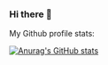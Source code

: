 ### Hi there 👋

My Github profile stats:

[![Anurag's GitHub stats](https://github-readme-stats.vercel.app/api?username=Jendzej)](https://github.com/anuraghazra/github-readme-stats)
